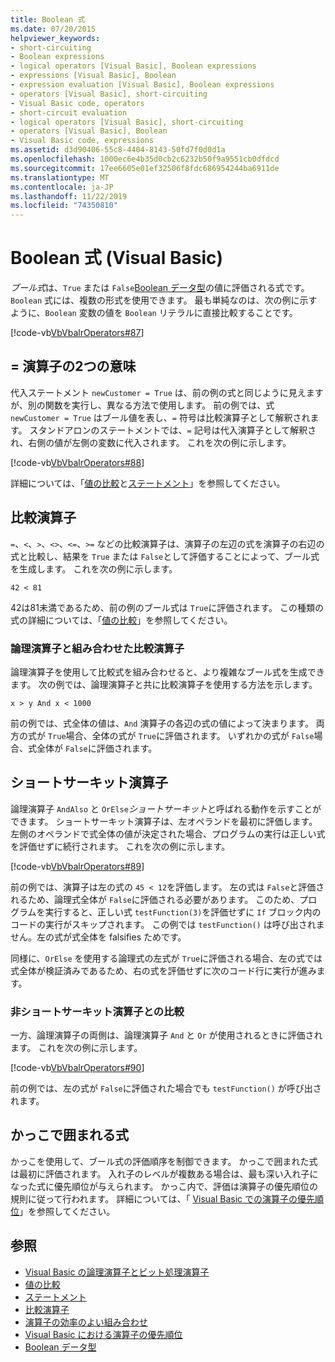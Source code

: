 ```yaml
---
title: Boolean 式
ms.date: 07/20/2015
helpviewer_keywords:
- short-circuiting
- Boolean expressions
- logical operators [Visual Basic], Boolean expressions
- expressions [Visual Basic], Boolean
- expression evaluation [Visual Basic], Boolean expressions
- operators [Visual Basic], short-circuiting
- Visual Basic code, operators
- short-circuit evaluation
- logical operators [Visual Basic], short-circuiting
- operators [Visual Basic], Boolean
- Visual Basic code, expressions
ms.assetid: d3d90406-55c8-4404-8143-50fd7f0d0d1a
ms.openlocfilehash: 1000ec6e4b35d0cb2c6232b50f9a9551cb0dfdcd
ms.sourcegitcommit: 17ee6605e01ef32506f8fdc686954244ba6911de
ms.translationtype: MT
ms.contentlocale: ja-JP
ms.lasthandoff: 11/22/2019
ms.locfileid: "74350810"
---
```

# <a name="boolean-expressions-visual-basic"></a>Boolean 式 (Visual Basic)
*ブール式*は、`True` または `False`[Boolean データ型](../../../../visual-basic/language-reference/data-types/boolean-data-type.md)の値に評価される式です。 `Boolean` 式には、複数の形式を使用できます。 最も単純なのは、次の例に示すように、`Boolean` 変数の値を `Boolean` リテラルに直接比較することです。  
  
 [!code-vb[VbVbalrOperators#87](~/samples/snippets/visualbasic/VS_Snippets_VBCSharp/VbVbalrOperators/VB/Class1.vb#87)]  
  
## <a name="two-meanings-of-the--operator"></a>= 演算子の2つの意味  
 代入ステートメント `newCustomer = True` は、前の例の式と同じように見えますが、別の関数を実行し、異なる方法で使用します。 前の例では、式 `newCustomer = True` はブール値を表し、`=` 符号は比較演算子として解釈されます。 スタンドアロンのステートメントでは、`=` 記号は代入演算子として解釈され、右側の値が左側の変数に代入されます。 これを次の例に示します。  
  
 [!code-vb[VbVbalrOperators#88](~/samples/snippets/visualbasic/VS_Snippets_VBCSharp/VbVbalrOperators/VB/Class1.vb#88)]  
  
 詳細については、「[値の比較](../../../../visual-basic/programming-guide/language-features/operators-and-expressions/value-comparisons.md)と[ステートメント](../../../../visual-basic/language-reference/statements/index.md)」を参照してください。  
  
## <a name="comparison-operators"></a>比較演算子  
 `=`、`<`、`>`、`<>`、`<=`、`>=` などの比較演算子は、演算子の左辺の式を演算子の右辺の式と比較し、結果を `True` または `False`として評価することによって、ブール式を生成します。 これを次の例に示します。  
  
 `42 < 81`  
  
 42は81未満であるため、前の例のブール式は `True`に評価されます。 この種類の式の詳細については、「[値の比較](../../../../visual-basic/programming-guide/language-features/operators-and-expressions/value-comparisons.md)」を参照してください。  
  
### <a name="comparison-operators-combined-with-logical-operators"></a>論理演算子と組み合わせた比較演算子  
 論理演算子を使用して比較式を組み合わせると、より複雑なブール式を生成できます。 次の例では、論理演算子と共に比較演算子を使用する方法を示します。  
  
 `x > y And x < 1000`  
  
 前の例では、式全体の値は、`And` 演算子の各辺の式の値によって決まります。 両方の式が `True`場合、全体の式が `True`に評価されます。 いずれかの式が `False`場合、式全体が `False`に評価されます。  
  
## <a name="short-circuiting-operators"></a>ショートサーキット演算子  
 論理演算子 `AndAlso` と `OrElse`*ショートサーキット*と呼ばれる動作を示すことができます。 ショートサーキット演算子は、左オペランドを最初に評価します。 左側のオペランドで式全体の値が決定された場合、プログラムの実行は正しい式を評価せずに続行されます。 これを次の例に示します。  
  
 [!code-vb[VbVbalrOperators#89](~/samples/snippets/visualbasic/VS_Snippets_VBCSharp/VbVbalrOperators/VB/Class1.vb#89)]  
  
 前の例では、演算子は左の式の `45 < 12`を評価します。 左の式は `False`と評価されるため、論理式全体が `False`に評価される必要があります。 このため、プログラムを実行すると、正しい式 `testFunction(3)`を評価せずに `If` ブロック内のコードの実行がスキップされます。 この例では `testFunction()` は呼び出されません。左の式が式全体を falsifies ためです。  
  
 同様に、`OrElse` を使用する論理式の左式が `True`に評価される場合、左の式では式全体が検証済みであるため、右の式を評価せずに次のコード行に実行が進みます。  
  
### <a name="comparison-with-non-short-circuiting-operators"></a>非ショートサーキット演算子との比較  
 一方、論理演算子の両側は、論理演算子 `And` と `Or` が使用されるときに評価されます。 これを次の例に示します。  
  
 [!code-vb[VbVbalrOperators#90](~/samples/snippets/visualbasic/VS_Snippets_VBCSharp/VbVbalrOperators/VB/Class1.vb#90)]  
  
 前の例では、左の式が `False`に評価された場合でも `testFunction()` が呼び出されます。  
  
## <a name="parenthetical-expressions"></a>かっこで囲まれる式  
 かっこを使用して、ブール式の評価順序を制御できます。 かっこで囲まれた式は最初に評価されます。 入れ子のレベルが複数ある場合は、最も深い入れ子になった式に優先順位が与えられます。 かっこ内で、評価は演算子の優先順位の規則に従って行われます。 詳細については、「 [Visual Basic での演算子の優先順位](../../../../visual-basic/language-reference/operators/operator-precedence.md)」を参照してください。  
  
## <a name="see-also"></a>参照

- [Visual Basic の論理演算子とビット処理演算子](../../../../visual-basic/programming-guide/language-features/operators-and-expressions/logical-and-bitwise-operators.md)
- [値の比較](../../../../visual-basic/programming-guide/language-features/operators-and-expressions/value-comparisons.md)
- [ステートメント](../../../../visual-basic/programming-guide/language-features/statements.md)
- [比較演算子](../../../../visual-basic/language-reference/operators/comparison-operators.md)
- [演算子の効率のよい組み合わせ](../../../../visual-basic/programming-guide/language-features/operators-and-expressions/efficient-combination-of-operators.md)
- [Visual Basic における演算子の優先順位](../../../../visual-basic/language-reference/operators/operator-precedence.md)
- [Boolean データ型](../../../../visual-basic/language-reference/data-types/boolean-data-type.md)
